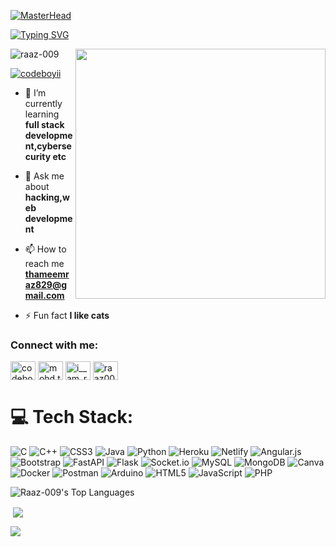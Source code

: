 [![MasterHead](https://cdn.dribbble.com/users/6501075/screenshots/19994346/media/1ac3a7f59b24698b9c32f1025074abd1.gif)](https://rishavchanda.io)

[![Typing SVG](https://readme-typing-svg.demolab.com?font=Fira+Code&weight=900&size=35&pause=1000&color=F7F7F7&center=true&random=false&width=1000&lines=Hi+👋+%2C+I+am+Thameem+Raz)](https://git.io/typing-svg)

<img align="right" width="400" src="https://cdn.dribbble.com/users/1162077/screenshots/3848914/programmer.gif">

<p align="left"> <img src="https://komarev.com/ghpvc/?username=raaz-009&label=Profile%20views&color=0e75b6&style=flat" alt="raaz-009" /> </p>

<p align="left"> <a href="https://twitter.com/codeboyii" target="blank"><img src="https://img.shields.io/twitter/follow/codeboyii?logo=twitter&style=for-the-badge" alt="codeboyii" /></a> </p>

- 🌱 I’m currently learning **full stack development,cybersecurity etc**

- 💬 Ask me about **hacking,web development**

- 📫 How to reach me **thameemraz829@gmail.com**

- ⚡ Fun fact **I like cats**

<h3 align="left">Connect with me:</h3>
<p align="left">
<a href="https://twitter.com/codeboyii" target="blank"><img align="center" src="https://raw.githubusercontent.com/rahuldkjain/github-profile-readme-generator/master/src/images/icons/Social/twitter.svg" alt="codeboyii" height="30" width="40" /></a>
<a href="https://linkedin.com/in/mohd.thameem raz" target="blank"><img align="center" src="https://raw.githubusercontent.com/rahuldkjain/github-profile-readme-generator/master/src/images/icons/Social/linked-in-alt.svg" alt="mohd.thameem raz" height="30" width="40" /></a>
<a href="https://instagram.com/i__am_raaz___" target="blank"><img align="center" src="https://raw.githubusercontent.com/rahuldkjain/github-profile-readme-generator/master/src/images/icons/Social/instagram.svg" alt="i__am_raaz___" height="30" width="40" /></a>
<a href="https://www.codechef.com/users/raaz009" target="blank"><img align="center" src="https://cdn.jsdelivr.net/npm/simple-icons@3.1.0/icons/codechef.svg" alt="raaz009" height="30" width="40" /></a>
</p>

# 💻 Tech Stack:
![C](https://img.shields.io/badge/c-%2300599C.svg?style=for-the-badge&logo=c&logoColor=white) ![C++](https://img.shields.io/badge/c++-%2300599C.svg?style=for-the-badge&logo=c%2B%2B&logoColor=white) ![CSS3](https://img.shields.io/badge/css3-%231572B6.svg?style=for-the-badge&logo=css3&logoColor=white) ![Java](https://img.shields.io/badge/java-%23ED8B00.svg?style=for-the-badge&logo=openjdk&logoColor=white) ![Python](https://img.shields.io/badge/python-3670A0?style=for-the-badge&logo=python&logoColor=ffdd54) ![Heroku](https://img.shields.io/badge/heroku-%23430098.svg?style=for-the-badge&logo=heroku&logoColor=white) ![Netlify](https://img.shields.io/badge/netlify-%23000000.svg?style=for-the-badge&logo=netlify&logoColor=#00C7B7) ![Angular.js](https://img.shields.io/badge/angular.js-%23E23237.svg?style=for-the-badge&logo=angularjs&logoColor=white) ![Bootstrap](https://img.shields.io/badge/bootstrap-%238511FA.svg?style=for-the-badge&logo=bootstrap&logoColor=white) ![FastAPI](https://img.shields.io/badge/FastAPI-005571?style=for-the-badge&logo=fastapi) ![Flask](https://img.shields.io/badge/flask-%23000.svg?style=for-the-badge&logo=flask&logoColor=white) ![Socket.io](https://img.shields.io/badge/Socket.io-black?style=for-the-badge&logo=socket.io&badgeColor=010101) ![MySQL](https://img.shields.io/badge/mysql-%2300000f.svg?style=for-the-badge&logo=mysql&logoColor=white) ![MongoDB](https://img.shields.io/badge/MongoDB-%234ea94b.svg?style=for-the-badge&logo=mongodb&logoColor=white) ![Canva](https://img.shields.io/badge/Canva-%2300C4CC.svg?style=for-the-badge&logo=Canva&logoColor=white) ![Docker](https://img.shields.io/badge/docker-%230db7ed.svg?style=for-the-badge&logo=docker&logoColor=white) ![Postman](https://img.shields.io/badge/Postman-FF6C37?style=for-the-badge&logo=postman&logoColor=white) ![Arduino](https://img.shields.io/badge/-Arduino-00979D?style=for-the-badge&logo=Arduino&logoColor=white) ![HTML5](https://img.shields.io/badge/html5-%23E34F26.svg?style=for-the-badge&logo=html5&logoColor=white) ![JavaScript](https://img.shields.io/badge/javascript-%23323330.svg?style=for-the-badge&logo=javascript&logoColor=%23F7DF1E) ![PHP](https://img.shields.io/badge/php-%23777BB4.svg?style=for-the-badge&logo=php&logoColor=white)


![Raaz-009's Top Languages](https://github-readme-stats.vercel.app/api/top-langs/?username=Raaz-009&theme=nightowl&show_icons=true&hide_border=true&layout=compact)
<p>&nbsp;<img align="center" src="https://github-readme-stats.vercel.app/api?username=Raaz-009&theme=nightowl&show_icons=true&hide_border=true&count_private=true" /></p>

<p><img align="center" src="https://github-readme-streak-stats.herokuapp.com/?user=Raaz-009&theme=nightowl&hide_border=true" /></p>

